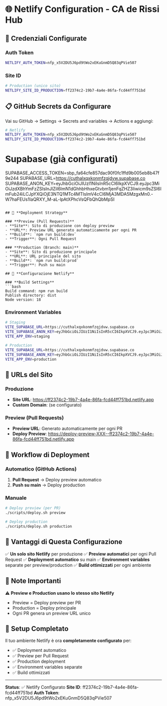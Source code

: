 # 🌐 Netlify Configuration - CA de Rissi Hub

## 🔑 **Credenziali Configurate**

### **Auth Token**
```bash
NETLIFY_AUTH_TOKEN=nfp_x5V2DU5J6pd9tWo2xEKuGnmD5Q83qPVie507
```

### **Site ID**
```bash
# Production (unico sito)
NETLIFY_SITE_ID_PRODUCTION=ff2374c2-19b7-4a4e-86fa-fcd44ff751bd
```

## 📋 **GitHub Secrets da Configurare**

Vai su GitHub → Settings → Secrets and variables → Actions e aggiungi:

```bash
# Netlify
NETLIFY_AUTH_TOKEN=nfp_x5V2DU5J6pd9tWo2xEKuGnmD5Q83qPVie507
NETLIFY_SITE_ID_PRODUCTION=ff2374c2-19b7-4a4e-86fa-fcd44ff751bd
```

# Supabase (già configurati)
SUPABASE_ACCESS_TOKEN=sbp_fa64cfe857dac90f0fc1ffd9b005eb8b47f9e244
SUPABASE_URL=https://cuthalxqxkonmfzqjdvw.supabase.co
SUPABASE_ANON_KEY=eyJhbGciOiJIUzI1NiIsInR5cCI6IkpXVCJ9.eyJpc3MiOiJzdXBhYmFzZSIsInJlZiI6ImN1dGhhbHhxeGtvbm1jenFqZHZ3Iiwicm9sZSI6ImFub24iLCJpYXQiOjE3NTQ1MTc4MTIsImV4cCI6MjA3MDA5MzgxMn0.-W7haFEUs1IaQRXY_M-aL-lpAtXPhcVsQFbQhQbMpSI
```

## 🚀 **Deployment Strategy**

### **Preview (Pull Requests)**
- **Site**: Sito di produzione con deploy preview
- **URL**: Preview URL generato automaticamente per ogni PR
- **Build**: `npm run build:dev`
- **Trigger**: Ogni Pull Request

### **Production (Branch: main)**
- **Site**: Sito di produzione principale
- **URL**: URL principale del sito
- **Build**: `npm run build:prod`
- **Trigger**: Push su main

## 🔧 **Configurazione Netlify**

### **Build Settings**
```bash
Build command: npm run build
Publish directory: dist
Node version: 18
```

### **Environment Variables**
```bash
# Staging
VITE_SUPABASE_URL=https://cuthalxqxkonmfzqjdvw.supabase.co
VITE_SUPABASE_ANON_KEY=eyJhbGciOiJIUzI1NiIsInR5cCI6IkpXVCJ9.eyJpc3MiOiJzdXBhYmFzZSIsInJlZiI6ImN1dGhhbHhxeGtvbm1jenFqZHZ3Iiwicm9sZSI6ImFub24iLCJpYXQiOjE3NTQ1MTc4MTIsImV4cCI6MjA3MDA5MzgxMn0.-W7haFEUs1IaQRXY_M-aL-lpAtXPhcVsQFbQhQbMpSI
VITE_APP_ENV=staging

# Production
VITE_SUPABASE_URL=https://cuthalxqxkonmfzqjdvw.supabase.co
VITE_SUPABASE_ANON_KEY=eyJhbGciOiJIUzI1NiIsInR5cCI6IkpXVCJ9.eyJpc3MiOiJzdXBhYmFzZSIsInJlZiI6ImN1dGhhbHhxeGtvbm1jenFqZHZ3Iiwicm9sZSI6ImFub24iLCJpYXQiOjE3NTQ1MTc4MTIsImV4cCI6MjA3MDA5MzgxMn0.-W7haFEUs1IaQRXY_M-aL-lpAtXPhcVsQFbQhQbMpSI
VITE_APP_ENV=production
```

## 📱 **URLs del Sito**

### **Produzione**
- **Site URL**: https://ff2374c2-19b7-4a4e-86fa-fcd44ff751bd.netlify.app
- **Custom Domain**: (se configurato)

### **Preview (Pull Requests)**
- **Preview URL**: Generato automaticamente per ogni PR
- **Deploy Preview**: https://deploy-preview-XXX--ff2374c2-19b7-4a4e-86fa-fcd44ff751bd.netlify.app

## 🔄 **Workflow di Deployment**

### **Automatico (GitHub Actions)**
1. **Pull Request** → Deploy preview automatico
2. **Push su main** → Deploy production

### **Manuale**
```bash
# Deploy preview (per PR)
./scripts/deploy.sh preview

# Deploy production
./scripts/deploy.sh production
```

## 🎯 **Vantaggi di Questa Configurazione**

✅ **Un solo sito Netlify** per produzione
✅ **Preview automatici** per ogni Pull Request
✅ **Deployment automatico** su main
✅ **Environment variables** separate per preview/production
✅ **Build ottimizzati** per ogni ambiente

## 🚨 **Note Importanti**

⚠️ **Preview e Production usano lo stesso sito Netlify**
- Preview = Deploy preview per PR
- Production = Deploy principale
- Ogni PR genera un preview URL unico

## 🎉 **Setup Completato**

Il tuo ambiente Netlify è ora **completamente configurato** per:
- ✅ Deployment automatico
- ✅ Preview per Pull Request
- ✅ Production deployment
- ✅ Environment variables separate
- ✅ Build ottimizzati

---

**Status**: ✅ Netlify Configurato
**Site ID**: ff2374c2-19b7-4a4e-86fa-fcd44ff751bd
**Auth Token**: nfp_x5V2DU5J6pd9tWo2xEKuGnmD5Q83qPVie507